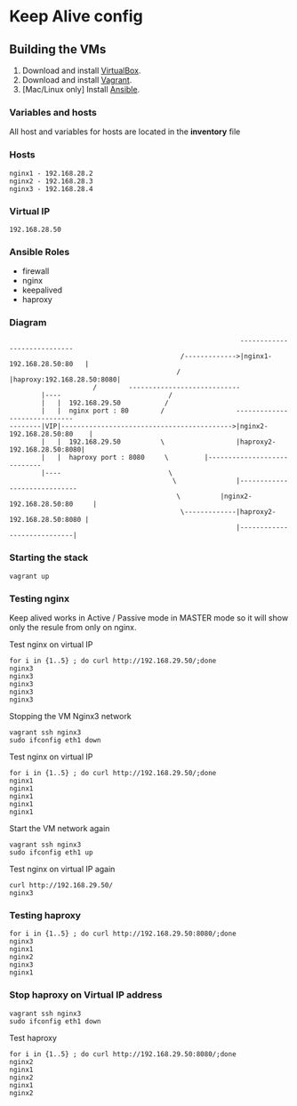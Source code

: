 # Keep Alive config

## Building the VMs

  1. Download and install [VirtualBox](https://www.virtualbox.org/wiki/Downloads).
  2. Download and install [Vagrant](http://www.vagrantup.com/downloads.html).
  3. [Mac/Linux only] Install [Ansible](http://docs.ansible.com/ansible/latest/intro_installation.html).
   

### Variables and hosts
All host and variables for hosts are located in the **inventory** file



### Hosts
```
nginx1 - 192.168.28.2
nginx2 - 192.168.28.3
nginx3 - 192.168.28.4
```

### Virtual IP
```
192.168.28.50
```

### Ansible Roles 
* firewall
* nginx 
* keepalived
* haproxy

### Diagram
```
                                                          ----------------------------
                                           /------------->|nginx1-192.168.28.50:80   |
                                          /               |haproxy:192.168.28.50:8080|
					 /		  ----------------------------
        |----                           /
        |   |  192.168.29.50           /                
        |   |  nginx port : 80        /                  -----------------------------
--------|VIP|------------------------------------------->|nginx2-192.168.28.50:80    |                
        |   |  192.168.29.50          \                  |haproxy2-192.168.28.50:8080|
        |   |  haproxy port : 8080     \		 |----------------------------
        |----                           \
                                         \               |-----------------------------
                                          \	         |nginx2-192.168.28.50:80     |
                                           \-------------|haproxy2-192.168.28.50:8080 |
                                                         |----------------------------|
```
### Starting the stack
```
vagrant up
```

### Testing nginx
Keep alived works in Active / Passive mode in MASTER mode so it will show only the resule from only on nginx.

Test nginx on virtual IP
```
for i in {1..5} ; do curl http://192.168.29.50/;done
nginx3
nginx3
nginx3
nginx3
nginx3
```
Stopping the VM Nginx3 network
```
vagrant ssh nginx3
sudo ifconfig eth1 down
```
Test nginx on virtual IP
```
for i in {1..5} ; do curl http://192.168.29.50/;done
nginx1
nginx1
nginx1
nginx1
nginx1
```
Start the VM network again
```
vagrant ssh nginx3
sudo ifconfig eth1 up
```
Test nginx on virtual IP again
```
curl http://192.168.29.50/
nginx3
```
### Testing haproxy
```
for i in {1..5} ; do curl http://192.168.29.50:8080/;done
nginx3
nginx1
nginx2
nginx3
nginx1
```

### Stop haproxy on Virtual IP address 
```
vagrant ssh nginx3
sudo ifconfig eth1 down
```
Test haproxy 
```
for i in {1..5} ; do curl http://192.168.29.50:8080/;done
nginx2
nginx1
nginx2
nginx1
nginx2
```
